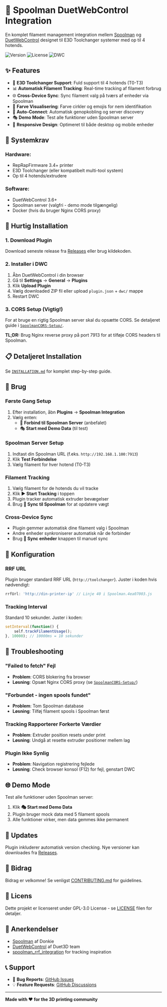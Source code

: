 # 🧵 Spoolman DuetWebControl Integration

En komplet filament management integration mellem [Spoolman](https://github.com/Donkie/Spoolman) og [DuetWebControl](https://github.com/Duet3D/DuetWebControl) designet til E3D Toolchanger systemer med op til 4 hotends.

![Version](https://img.shields.io/badge/version-0.3.5-blue)
![License](https://img.shields.io/badge/license-GPL--3.0-green)
![DWC](https://img.shields.io/badge/DWC-3.6+-orange)

## ✨ **Features**

- 🔧 **E3D Toolchanger Support**: Fuld support til 4 hotends (T0-T3)
- 📊 **Automatisk Filament Tracking**: Real-time tracking af filament forbrug
- 🌐 **Cross-Device Sync**: Sync filament valg på tværs af enheder via Spoolman
- 🎨 **Farve Visualisering**: Farve cirkler og emojis for nem identifikation  
- 🔄 **Auto-Connect**: Automatisk genopkobling og server discovery
- 🎭 **Demo Mode**: Test alle funktioner uden Spoolman server
- 📱 **Responsive Design**: Optimeret til både desktop og mobile enheder

## 🔧 **Systemkrav**

### **Hardware:**
- RepRapFirmware 3.4+ printer
- E3D Toolchanger (eller kompatibelt multi-tool system)
- Op til 4 hotends/extrudere

### **Software:**
- DuetWebControl 3.6+
- Spoolman server (valgfri - demo mode tilgængelig)
- Docker (hvis du bruger Nginx CORS proxy)

## 🚀 **Hurtig Installation**

### **1. Download Plugin**
Download seneste release fra [Releases](https://github.com/EmilVitus/Spoolman-DuetWebControl/releases) eller brug kildekoden.

### **2. Installer i DWC**
1. Åbn DuetWebControl i din browser
2. Gå til **Settings** → **General** → **Plugins**
3. Klik **Upload Plugin**
4. Vælg downloaded ZIP fil eller upload `plugin.json` + `dwc/` mappe
5. Restart DWC

### **3. CORS Setup (Vigtig!)**
For at bruge en rigtig Spoolman server skal du opsætte CORS. Se detaljeret guide i [`SpoolmanCORS-Setup/`](./SpoolmanCORS-Setup/).

**TL;DR:** Brug Nginx reverse proxy på port 7913 for at tilføje CORS headers til Spoolman.

## 📋 **Detaljeret Installation**

Se [`INSTALLATION.md`](./INSTALLATION.md) for komplet step-by-step guide.

## 🎯 **Brug**

### **Første Gang Setup**
1. Efter installation, åbn **Plugins** → **Spoolman Integration**
2. Vælg enten:
   - 🔌 **Forbind til Spoolman Server** (anbefalet)
   - 🎭 **Start med Demo Data** (til test)

### **Spoolman Server Setup**
1. Indtast din Spoolman URL (f.eks. `http://192.168.1.100:7913`)
2. Klik **Test Forbindelse**
3. Vælg filament for hver hotend (T0-T3)

### **Filament Tracking**
1. Vælg filament for de hotends du vil tracke
2. Klik **▶️ Start Tracking** i toppen
3. Plugin tracker automatisk extruder bevægelser
4. Brug **📡 Sync til Spoolman** for at opdatere vægt

### **Cross-Device Sync**
- Plugin gemmer automatisk dine filament valg i Spoolman
- Andre enheder synkroniserer automatisk når de forbinder
- Brug **🔄 Sync enheder** knappen til manuel sync

## 🔧 **Konfiguration**

### **RRF URL**
Plugin bruger standard RRF URL (`http://toolchanger`). Juster i koden hvis nødvendigt:
```javascript
rrfUrl: 'http://din-printer-ip' // Linje 40 i Spoolman.4ea07003.js
```

### **Tracking Interval**
Standard 10 sekunder. Juster i koden:
```javascript
setInterval(function() {
    self.trackFilamentUsage();
}, 10000); // 10000ms = 10 sekunder
```

## 🐛 **Troubleshooting**

### **"Failed to fetch" Fejl**
- **Problem**: CORS blokering fra browser
- **Løsning**: Opsæt Nginx CORS proxy (se [`SpoolmanCORS-Setup/`](./SpoolmanCORS-Setup/))

### **"Forbundet - ingen spools fundet"**
- **Problem**: Tom Spoolman database
- **Løsning**: Tilføj filament spools i Spoolman først

### **Tracking Rapporterer Forkerte Værdier**
- **Problem**: Extruder position resets under print
- **Løsning**: Undgå at resette extruder positioner mellem lag

### **Plugin Ikke Synlig**
- **Problem**: Navigation registrering fejlede
- **Løsning**: Check browser konsol (F12) for fejl, genstart DWC

## 🌐 **Demo Mode**

Test alle funktioner uden Spoolman server:
1. Klik **🎭 Start med Demo Data**
2. Plugin bruger mock data med 5 filament spools
3. Alle funktioner virker, men data gemmes ikke permanent

## 🔄 **Updates**

Plugin inkluderer automatisk version checking. Nye versioner kan downloades fra [Releases](https://github.com/EmilVitus/Spoolman-DuetWebControl/releases).

## 🤝 **Bidrag**

Bidrag er velkomne! Se venligst [CONTRIBUTING.md](./CONTRIBUTING.md) for guidelines.

## 📄 **Licens**

Dette projekt er licenseret under GPL-3.0 License - se [LICENSE](./LICENSE) filen for detaljer.

## 🙏 **Anerkendelser**

- [Spoolman](https://github.com/Donkie/Spoolman) af Donkie
- [DuetWebControl](https://github.com/Duet3D/DuetWebControl) af Duet3D team
- [spoolman_rrf_integration](https://github.com/Superbrain8/spoolman_rrf_integration) for tracking inspiration

## 📞 **Support**

- 🐛 **Bug Reports**: [GitHub Issues](https://github.com/EmilVitus/Spoolman-DuetWebControl/issues)
- 💡 **Feature Requests**: [GitHub Discussions](https://github.com/EmilVitus/Spoolman-DuetWebControl/discussions)

---

**Made with ❤️ for the 3D printing community**
